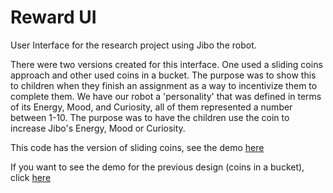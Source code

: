 # Reward UI
User Interface for the research project using Jibo the robot. 

There were two versions created for this interface. One used a sliding coins approach and other used coins in a bucket. The purpose was to show this to children when they finish an assignment as a way to incentivize them to complete them. We have our robot a 'personality' that was defined in terms of its Energy, Mood, and Curiosity, all of them represented a number between 1-10. The purpose was to have the children use the coin to increase Jibo's Energy, Mood or Curiosity.

This code has the version of sliding coins, see the demo [here](https://drive.google.com/file/d/1Ymxj5HduLCfxOsyBpDs-On_ZCayV46up/view?usp=sharing) 

If you want to see the demo for the previous design (coins in a bucket), click [here](https://drive.google.com/file/d/1FQX6uVARFl_FDgsikwPrAgKSk2a3Bvro/view?usp=sharing)
